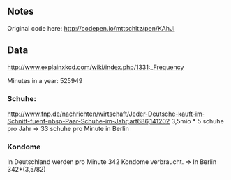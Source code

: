 ## Notes ##
Original code here: http://codepen.io/mttschltz/pen/KAhJI


## Data
http://www.explainxkcd.com/wiki/index.php/1331:_Frequency

Minutes in a year: 525949


### Schuhe: 
http://www.fnp.de/nachrichten/wirtschaft/Jeder-Deutsche-kauft-im-Schnitt-fuenf-nbsp-Paar-Schuhe-im-Jahr;art686,141202
3,5mio * 5 schuhe pro Jahr => 33 schuhe pro Minute in Berlin

### Kondome
In Deutschland werden pro Minute 342 Kondome verbraucht. => In Berlin 342*(3,5/82)



